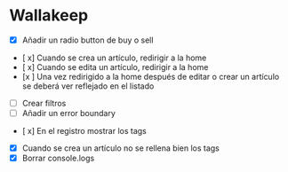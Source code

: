 # Wallakeep

- [x] Añadir un radio button de buy o sell
- [ x] Cuando se crea un artículo, redirigir a la home
- [ x] Cuando se edita un artículo, redirigir a la home
- [x ] Una vez redirigido a la home después de editar o crear un artículo se deberá ver reflejado en el listado
- [ ] Crear filtros
- [ ] Añadir un error boundary
- [ x] En el registro mostrar los tags
- [x] Cuando se crea un artículo no se rellena bien los tags
- [x] Borrar console.logs
